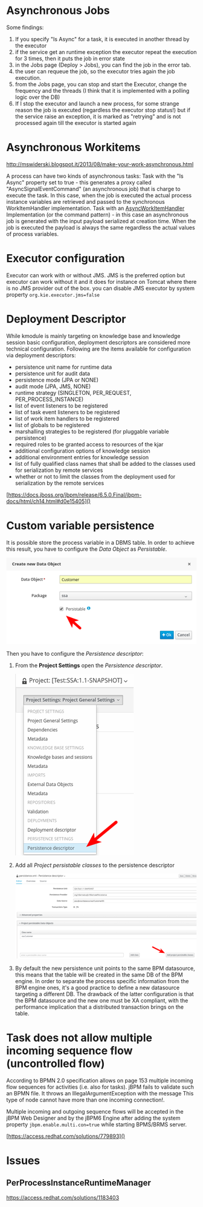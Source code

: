 # Asynchronous Jobs

Some findings:

1. If you specify "Is Async" for a task, it is executed in another thread by the executor
2. if the service get an runtime exception the executor repeat the execution for 3 times, then it puts the job in error state
3. in the Jobs page (Deploy > Jobs), you can find the job in the error tab.
4. the user can requeue the job, so the executor tries again the job execution.
5. from the Jobs page, you can stop and start the Executor, change the frequency and the threads (I think that it is implemented with a polling logic over the DB)
6. If I stop the executor and launch a new process, for some strange reason the job is executed (regardless the executor stop status!) but if the service raise an exception, it is marked as "retrying" and is not processed again till the executor is started again

# Asynchronous Workitems

http://mswiderski.blogspot.it/2013/08/make-your-work-asynchronous.html

A process can have two kinds of asynchronous tasks:
Task with the "Is Async" property set to true - this generates a proxy called "AsyncSignalEventCommand" (an asynchronous job) that is charge to execute the task. In this case, when the job is executed the actual process instance variables are retrieved and passed to the synchronous WorkItemHandler implementation.
Task with an [AsyncWorkItemHandler][1] Implementation (or the command pattern) - in this case an asynchronous job is generated with the input payload serialized at creation time. When the job is executed the payload is always the same regardless the actual values of process variables.

# Executor configuration
Executor can work with or without JMS.
JMS is the preferred option but executor can work without it and it does for instance on Tomcat where there is no JMS provider out of the box.
you can disable JMS executor by system property `org.kie.executor.jms=false`

# Deployment Descriptor

While kmodule is mainly targeting on knowledge base and knowledge session basic configuration, deployment descriptors are considered more technical configuration. Following are the items available for configuration via deployment descriptors:


  * persistence unit name for runtime data
  * persistence unit for audit data
  * persistence mode (JPA or NONE)
  * audit mode (JPA, JMS, NONE)
  * runtime strategy (SINGLETON, PER_REQUEST, PER_PROCESS_INSTANCE)
  * list of event listeners to be registered
  * list of task event listeners to be registered
  * list of work item handlers to be registered
  * list of globals to be registered
  * marshalling strategies to be registered (for pluggable variable persistence)
  * required roles to be granted access to resources of the kjar
  * additional configuration options of knowledge session
  * additional environment entries for knowledge session
  * list of fully qualified class names that shall be added to the classes used for serialization by remote services
  * whether or not to limit the classes from the deployment used for serialization by the remote services

[https://docs.jboss.org/jbpm/release/6.5.0.Final/jbpm-docs/html/ch14.html#d0e15405]()

# Custom variable persistence

It is possible store the process variable in a DBMS table.
In order to achieve this result, you have to configure the *Data Object* as *Persistable*.

![Create Data Object](imgs/persistable_01.png)

Then you have to configure the *Persistence descriptor*:

1. From the **Project Settings** open the *Persistence descriptor*.

    ![Persistence descriptor](imgs/persistable_02.png)

2. Add all *Project persistable classes* to the persistence descriptor

    ![Persistence descriptor](imgs/persistable_03.png)

3. By default the new persistence unit points to the same BPM datasource, this means that the table will be created in the same DB of the BPM engine. In order to separate the process specific information from the BPM engine ones, it's a good practice to define a new datasource targeting a different DB. The drawback of the latter configuration is that the BPM datasource and the new one must be XA compliant, with the performance implication that a distributed transaction brings on the table.

# Task does not allow multiple incoming sequence flow (uncontrolled flow)

According to BPMN 2.0 specification allows on page 153 multiple incoming flow sequences for activities (i.e. also for tasks). jBPM fails to validate such an BPMN file. It throws an IllegalArgumentException with the message This type of node cannot have more than one incoming connection!.

Multiple incoming and outgoing sequence flows will be accepted in the jBPM Web Designer and by the jBPM6 Engine after adding the system property `jbpm.enable.multi.con=true` while starting BPMS/BRMS server.

[https://access.redhat.com/solutions/779893]()


[1]: https://github.com/droolsjbpm/jbpm/blob/master/jbpm-services/jbpm-executor/src/main/java/org/jbpm/executor/impl/wih/AsyncWorkItemHandler.java

# Issues

## PerProcessInstanceRuntimeManager

https://access.redhat.com/solutions/1183403